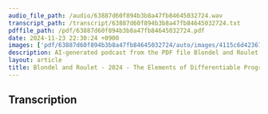 ```yaml
---
audio_file_path: /audio/63887d60f894b3b8a47fb84645032724.wav
transcript_path: /transcript/63887d60f894b3b8a47fb84645032724.txt
pdffile_path: /pdf/63887d60f894b3b8a47fb84645032724.pdf
date: 2024-11-23 22:30:24 +0900
images: ['pdf/63887d60f894b3b8a47fb84645032724/auto/images/4115c6d42367296caec3450c80154e3614b6b2c6248f97d5facced39d0fd326e.jpg', 'pdf/63887d60f894b3b8a47fb84645032724/auto/images/dc2313419df2bdbe27367d72a9a6d37128f054fd97bb123177e499ff8b8dd3c3.jpg', 'pdf/63887d60f894b3b8a47fb84645032724/auto/images/2f3d728023424fc0427c502352da616954dd14561e5f78a63d3f142482f71098.jpg', 'pdf/63887d60f894b3b8a47fb84645032724/auto/images/07e4c96c0e2f360e90f53be9df9f3467b50f9f71181bd694336ed8220e9306c0.jpg', 'pdf/63887d60f894b3b8a47fb84645032724/auto/images/8a3d6654e3bf532a88cd23aff1dce13f12b5cb4724514aeecfe86ce061d5cd8b.jpg', 'pdf/63887d60f894b3b8a47fb84645032724/auto/images/ced3ed05540833fdae753feddf208c5a667b0dfcfaa3f336ae3caf56129f29b7.jpg']
description: AI-generated podcast from the PDF file Blondel and Roulet - 2024 - The Elements of Differentiable Programming-0_EN
layout: article
title: Blondel and Roulet - 2024 - The Elements of Differentiable Programming-0_EN / 63887d60f894b3b8a47fb84645032724
---
```


## Transcription





